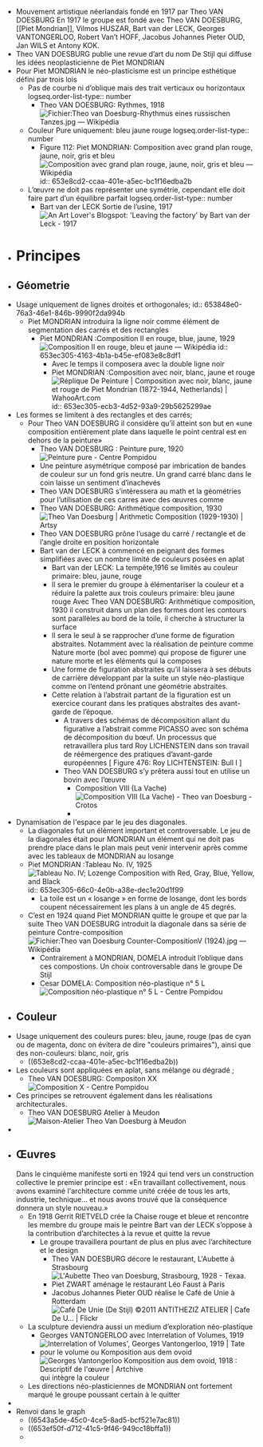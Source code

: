 - Mouvement artistique néerlandais fondé en 1917 par Theo VAN DOESBURG En 1917 le groupe est fondé avec Theo VAN DOESBURG, [[Piet Mondrian]], Vilmos HUSZAR, Bart van der LECK, Georges VANTONGERLOO, Robert Van’t HOFF, Jacobus Johannes Pieter OUD, Jan WILS et Antony KOK.
- Theo VAN DOESBURG publie une revue d’art du nom De Stijl qui diffuse les idées neoplasticienne de Piet MONDRIAN
- Pour Piet MONDRIAN le néo-plasticisme est un principe esthétique défini par trois lois
	- Pas de courbe ni d’oblique mais des trait verticaux ou horizontaux
	  logseq.order-list-type:: number
		- Theo VAN DOESBURG: Rythmes, 1918 ![Fichier:Theo van Doesburg-Rhythmus eines russischen Tanzes.jpg — Wikipédia](https://upload.wikimedia.org/wikipedia/commons/thumb/6/65/Theo_van_Doesburg-Rhythmus_eines_russischen_Tanzes.jpg/269px-Theo_van_Doesburg-Rhythmus_eines_russischen_Tanzes.jpg)
	- Couleur Pure uniquement: bleu jaune rouge
	  logseq.order-list-type:: number
		- Figure 112: Piet MONDRIAN: Composition avec grand plan rouge, jaune, noir, gris et bleu ![Composition avec grand plan rouge, jaune, noir, gris et bleu — Wikipédia](https://upload.wikimedia.org/wikipedia/commons/7/76/Piet_Mondriaan%2C_1921_-_Composition_en_rouge%2C_jaune%2C_bleu_et_noir.jpg)
		  id:: 653e8cd2-ccaa-401e-a5ec-bc1f16edba2b
	- L’œuvre ne doit pas représenter une symétrie, cependant elle doit faire part d’un équilibre parfait
	  logseq.order-list-type:: number
		- Bart van der LECK Sortie de l’usine, 1917 ![An Art Lover's Blogspot: 'Leaving the factory' by Bart van der Leck - 1917](https://1.bp.blogspot.com/-mgV91_tsUuo/V3fraNoAnwI/AAAAAAAAAv8/MPMUE-yuh2MU2dRtnzDuJYN5CrndF-cIwCLcB/s1600/20160329_120546a.jpg)
- # Principes
- ## Géometrie
- Usage uniquement de lignes droites et orthogonales;
  id:: 653848e0-76a3-46e1-846b-9990f2da994b
	- Piet MONDRIAN introduira la ligne noir comme élément de segmentation des carrés et des rectangles
		- Piet MONDRIAN :Composition II en rouge, blue, jaune, 1929 ![Composition II en rouge, bleu et jaune — Wikipédia](https://upload.wikimedia.org/wikipedia/commons/a/a4/Piet_Mondriaan%2C_1930_-_Mondrian_Composition_II_in_Red%2C_Blue%2C_and_Yellow.jpg)
		  id:: 653ec305-4163-4b1a-b45e-ef083e8c8df1
			- Avec le temps il composera avec la double ligne noir
			- Piet MONDRIAN :Composition avec noir, blanc, jaune et rouge ![Réplique De Peinture | Composition avec noir, blanc, jaune et rouge de Piet  Mondrian (1872-1944, Netherlands) | WahooArt.com](https://wahooart.com/A55A04/w.nsf/O/BRUE-8LT53G/$File/PIET-MONDRIAN-COMPOSITION-WITH-BLACK-WHITE-YELLOW-AND-RED.JPG)
			  id:: 653ec305-ecb3-4d52-93a9-29b5625299ae
- Les formes se limitent à des rectangles et des carrés;
	- Pour Theo VAN DOESBURG il considère qu’il atteint son but en «une composition entièrement plate dans laquelle le point central est en dehors de la peinture»
		- Theo VAN DOESBURG : Peinture pure, 1920 ![Peinture pure - Centre Pompidou](https://www.centrepompidou.fr/media/picture/2d/29/2d29b9c52da4ae33c5bac4396f3068f5/thumb_large.jpg)
		- Une peinture asymétrique composé par imbrication de bandes de couleur sur un fond gris neutre. Un grand carré blanc dans le coin laisse un sentiment d’inachevés
		- Theo VAN DOESBURG s’intéressera au math et la géométries pour l’utilisation de ces carres avec des œuvres comme
		- Theo VAN DOESBURG: Arithmétique composition, 1930 ![Theo Van Doesburg | Arithmetic Composition (1929-1930) | Artsy](https://d7hftxdivxxvm.cloudfront.net/?height=800&quality=85&resize_to=fit&src=https%3A%2F%2Fd32dm0rphc51dk.cloudfront.net%2Fqjy6UotkAx8pBcsxHV3BLQ%2Fnormalized.jpg&width=800)
		- Theo VAN DOESBURG  prône l’usage du carré / rectangle et de l’angle droite en position horizontale
		- Bart van der LECK à commencé en peignant des formes simplifiées avec un nombre limité de couleurs posées en aplat
			- Bart van der LECK: La tempête,1916 se limités au couleur primaire: bleu, jaune, rouge
			- Il sera le premier du groupe à élémentariser la couleur et a réduire la palette aux trois couleurs primaire: bleu jaune rouge
			  Avec Theo VAN DOESBURG: Arithmétique composition, 1930 il construit dans un plan des formes dont les contours sont  parallèles au bord de la toile, il cherche à structurer la surface
			- Il sera le seul à se rapprocher d’une forme de figuration abstraites. Notamment avec la réalisation de peinture comme Nature morte (bol avec pomme) qui propose de figurer une  nature morte et les éléments qui la composes
			- Une forme de figuration abstraites qu’il laissera à ses débuts de carrière développant par la suite un style néo-plastique comme on l’entend prônant une géométrie abstraites.
			- Cette relation à l’abstrait partant de la figuration est un exercice courant dans les pratiques abstraites des avant-garde de l’époque.
				- A travers des schémas de décomposition allant du figurative a l’abstrait comme PICASSO avec son schéma de décomposition du bœuf. Un processus que retravaillera plus tard Roy LICHENSTEIN dans son travail de réémergence des pratiques d’avant-garde européennes [ Figure 476: Roy LICHTENSTEIN: Bull I ]
				- Theo VAN DOESBURG s’y prêtera aussi tout en utilise un bovin avec l’œuvre
					- Composition VIII (La Vache) ![Composition VIII (La Vache) - Theo van Doesburg - Crotos](https://upload.wikimedia.org/wikipedia/commons/f/ff/Theo_van_doesburg_de_koe.jpg)
					-
- Dynamisation de l'espace par le jeu des diagonales.
	- La diagonales fut un élément important et controversable. Le jeu de la diagonales était pour MONDRIAN un élément qui ne doit pas prendre place dans le plan mais peut venir intervenir après comme avec les tableaux de MONDRIAN au losange
	- Piet MONDRIAN :Tableau No. IV, 1925 ![Tableau No. IV; Lozenge Composition with Red, Gray, Blue, Yellow, and Black](https://media.nga.gov/iiif/262b6aad-9869-45af-b33c-d3d41964203a/full/!588,600/0/default.jpg)
	  id:: 653ec305-66c0-4e0b-a38e-dec1e20d1f99
		- La toile est un « losange » en forme de losange, dont les bords coupent nécessairement les plans à un angle de 45 degrés.
	- C’est en 1924 quand Piet MONDRIAN quitte le groupe et que par la suite Theo VAN DOESBURG introduit la diagonale dans sa série de peinture Contre-composition ![Fichier:Theo van Doesburg Counter-CompositionV (1924).jpg — Wikipédia](https://upload.wikimedia.org/wikipedia/commons/thumb/e/e0/Theo_van_Doesburg_Counter-CompositionV_%281924%29.jpg/1200px-Theo_van_Doesburg_Counter-CompositionV_%281924%29.jpg)
		- Contrairement à MONDRIAN, DOMELA introduit l’oblique dans ces compostions. Un choix controversable dans le groupe De Stijl
		- Cesar DOMELA: Composition néo-plastique n° 5 L ![Composition néo-plastique n° 5 L - Centre Pompidou](https://www.centrepompidou.fr/media/picture/59/e0/59e07909603957a27bec6fc7a03be510/thumb_large.jpg)
- ## Couleur
- Usage uniquement des couleurs pures: bleu, jaune, rouge (pas de cyan ou de magenta, donc on évitera de dire "couleurs primaires"), ainsi que des non-couleurs: blanc, noir, gris
	- ((653e8cd2-ccaa-401e-a5ec-bc1f16edba2b))
- Les couleurs sont appliquées en aplat, sans mélange ou dégradé ;
	- Theo VAN DOESBURG: Compositon XX ![Composition X - Centre Pompidou](https://www.centrepompidou.fr/media/picture/2e/75/2e75b83b8721a574e67940f92959b136/thumb_large.jpg)
- Ces principes se retrouvent également dans les réalisations architecturales.
	- Theo VAN DOESBURG Atelier à Meudon ![Maison-Atelier Theo Van Doesburg à Meudon](https://mlnzn7d4pv1n.i.optimole.com/0rI_c0w-Xunkd89_/w:auto/h:auto/q:mauto/f:avif/https://dda-architectes.com/wp-content/uploads/2021/01/facade-exterieure-maison_0_1400_1866-copie-1.jpg)
-
- ## Œuvres
  Dans le cinquième manifeste sorti en 1924 qui tend vers un construction collective le premier principe est : «En travaillant collectivement, nous avons examiné l'architecture comme unité créée de tous les arts, industrie, technique... et nous avons trouvé que la conséquence donnera un style nouveau.»
	- En 1918 Gerrit RIETVELD crée la Chaise rouge et bleue et rencontre les membre du groupe mais le peintre Bart van der LECK s’oppose à la contribution d’architectes à la revue et quitte la revue
		- Le groupe travaillera pourtant de plus en plus avec l’architecture et le design
			- Theo VAN DOESBURG décore le restaurant, L'Aubette à Strasbourg ![L'Aubette Theo van Doesburg, Strasbourg, 1928 - Texaa.](https://texaa.fr/wp-content/uploads/2021/01/texaa_salle-fete-aubette-scaled.jpg)
			- Piet ZWART aménage le restaurant Léo Faust à Paris
			- Jacobus Johannes Pieter OUD réalise le Café de Unie à Rotterdam ![Café De Unie (De Stijl) ©2011 ANTITHEZIZ ATELIER | Cafe De U… | Flickr](https://live.staticflickr.com/5177/5541518268_8e13f2a8f3_b.jpg)
	- La sculpture deviendra aussi un medium d’exploration néo-plastique
		- Georges VANTONGERLOO avec Interrelation of Volumes, 1919 ![Interrelation of Volumes', Georges Vantongerloo, 1919 | Tate](https://media.tate.org.uk/art/images/work/T/T02/T02306_10.jpg)
		- pour le volume ou Komposition aus dem ovoid ![Georges Vantongerloo Komposition aus dem ovoid, 1918 : Descriptif de  l'œuvre | Artchive](https://arthive.net/res/media/img/oy1000/work/d0c/293981@2x.jpg) qui intègre la couleur
	- Les directions néo-plasticiennes de MONDRIAN ont fortement marqué le groupe poussant certain à le quitter
-
- Renvoi dans le graph
	- ((6543a5de-45c0-4ce5-8ad5-bcf521e7ac81))
	- ((653ef50f-d712-41c5-9f46-949cc18bffa1))
	-